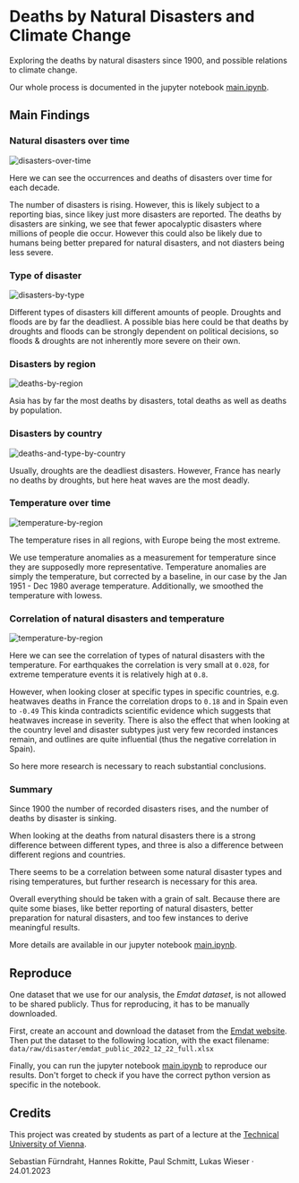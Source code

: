 # Deaths by Natural Disasters and Climate Change

Exploring the deaths by natural disasters since 1900, and possible relations to climate change.

Our whole process is documented in the jupyter notebook [main.ipynb](main.ipynb).

## Main Findings

### Natural disasters over time

![disasters-over-time](/docs/disasters-over-time.png)

Here we can see the occurrences and deaths of disasters over time for each decade.

The number of disasters is rising. However, this is likely subject to a reporting bias, since likey just more disasters are reported. The deaths by disasters are sinking, we see that fewer apocalyptic disasters where millions of people die occur. However this could also be likely due to humans being better prepared for natural disasters, and not diasters being less severe.

### Type of disaster

![disasters-by-type](/docs/deaths-by-type.png)

Different types of disasters kill different amounts of people. Droughts and floods are by far the deadliest. A possible bias here could be that deaths by droughts and floods can be strongly dependent on political decisions, so floods & droughts are not inherently more severe on their own.

### Disasters by region

![deaths-by-region](/docs/deaths-by-region.png)

Asia has by far the most deaths by disasters, total deaths as well as deaths by population.

### Disasters by country

![deaths-and-type-by-country](/docs/deaths-and-type-by-country.png)

Usually, droughts are the deadliest disasters. However, France has nearly no deaths by droughts, but here heat waves are the most deadly.

### Temperature over time

![temperature-by-region](/docs/temperature-by-region.png)

The temperature rises in all regions, with Europe being the most extreme.

We use temperature anomalies as a measurement for temperature since they are supposedly more representative. Temperature anomalies are simply the temperature, but corrected by a baseline, in our case by the Jan 1951 - Dec 1980 average temperature. 
Additionally, we smoothed the temperature with lowess.

### Correlation of natural disasters and temperature

![temperature-by-region](/docs/correlation-temperature-and-disaster-deaths.png)

Here we can see the correlation of types of natural disasters with the temperature.
For earthquakes the correlation is very small at `0.028`, for extreme temperature events it is relatively high at `0.8`.

However, when looking closer at specific types in specific countries, e.g. heatwaves deaths in France the correlation drops to `0.18` and in Spain even to `-0.49`
This kinda contradicts scientific evidence which suggests that heatwaves increase in severity. 
There is also the effect that when looking at the country level and disaster subtypes just very few recorded instances remain, and outlines are quite influential (thus the negative correlation in Spain).

So here more research is necessary to reach substantial conclusions.

### Summary

Since 1900 the number of recorded disasters rises, and the number of deaths by disaster is sinking.

When looking at the deaths from natural disasters there is a strong difference between different types, and three is also a difference between different regions and countries.

There seems to be a correlation between some natural disaster types and rising temperatures, but further research is necessary for this area.

Overall everything should be taken with a grain of salt. Because there are quite some biases, like better reporting of natural disasters, better preparation for natural disasters, and too few instances to derive meaningful results. 

More details are available in our jupyter notebook [main.ipynb](main.ipynb). 

## Reproduce

One dataset that we use for our analysis, the *Emdat dataset*, is not allowed to be shared publicly. Thus for reproducing, it has to be manually downloaded.

First, create an account and download the dataset from the [Emdat website](https://public.emdat.be/).
Then put the dataset to the following location, with the exact filename:
`data/raw/disaster/emdat_public_2022_12_22_full.xlsx`

Finally, you can run the jupyter notebook [main.ipynb](main.ipynb) to reproduce our results. Don't forget to check if you have the correct python version as specific in the notebook.

## Credits

This project was created by students as part of a lecture at the [Technical University of Vienna](https://www.tuwien.at/).

Sebastian Fürndraht, Hannes Rokitte, Paul Schmitt, Lukas Wieser · 24.01.2023
